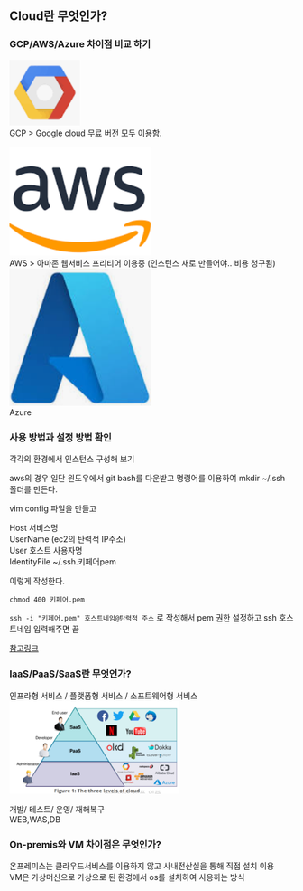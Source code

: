 ## Cloud란 무엇인가?

### GCP/AWS/Azure 차이점 비교 하기
<img src="../img/img.png" alt ="GCP" style="max-width:50%;">\
GCP > Google cloud
무료 버전 모두 이용함.

<img src="../img/img_1.png" alt ="AWS" style="max-width:50%;">\
AWS > 아마존 웹서비스
프리티어 이용중 (인스턴스 새로 만들어야.. 비용 청구됨)\
<img src="../img/img_2.png" alt ="Azure" style="max-width:50%;">\
Azure

###  사용 방법과 설정 방법 확인
 각각의 환경에서 인스턴스 구성해 보기

aws의 경우 일단 윈도우에서 git bash를 다운받고 명령어를 이용하여
mkdir ~/.ssh 폴더를 만든다.

vim config 파일을 만들고

  Host 서비스명\
    UserName (ec2의 탄력적 IP주소)\
    User 호스트 사용자명\
    IdentityFile ~/.ssh.키페어pem

이렇게 작성한다.

`chmod 400 키페어.pem`

`ssh -i "키페어.pem" 호스트네임@탄력적 주소`
로 작성해서 pem 권한 설정하고 ssh 호스트네임 입력해주면 끝

[참고링크](https://dev-coco.tistory.com/107)

### IaaS/PaaS/SaaS란 무엇인가?

인프라형 서비스 / 플랫폼형 서비스 / 소프트웨어형 서비스\
<img src="../img/img_3.png" alt ="GCP" style="max-width:60%;">

개발/ 테스트/ 운영/ 재해복구\
WEB,WAS,DB 

### On-premis와 VM 차이점은 무엇인가?
온프레미스는 클라우드서비스를 이용하지 않고 사내전산실을 통해 직접 설치 이용\
  VM은 가상머신으로 가상으로 된 환경에서 os를 설치하여 사용하는 방식
